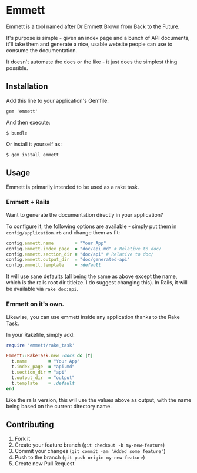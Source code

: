 # Emmett

Emmett is a tool named after Dr Emmett Brown from Back to the Future.

It's purpose is simple - given an index page and a bunch of API documents, it'll take
them and generate a nice, usable website people can use to consume the documentation.

It doesn't automate the docs or the like - it just does the simplest thing possible.

## Installation

Add this line to your application's Gemfile:

    gem 'emmett'

And then execute:

    $ bundle

Or install it yourself as:

    $ gem install emmett

## Usage

Emmett is primarily intended to be used as a rake task.

### Emmett + Rails

Want to generate the documentation directly in your application?

To configure it, the following options are available - simply put them in
`config/application.rb` and change them as fit:

```ruby
config.emmett.name        = "Your App"
config.emmett.index_page  = "doc/api.md" # Relative to doc/
config.emmett.section_dir = "doc/api" # Relative to doc/
config.emmett.output_dir  = "doc/generated-api"
config.emmett.template    = :default
```

It will use sane defaults (all being the same as above except the name, which is
the rails root dir titleize. I do suggest changing this). In Rails, it will
be available via `rake doc:api`.

### Emmett on it's own.

Likewise, you can use emmett inside any application thanks to the Rake Task.

In your Rakefile, simply add:

```ruby
require 'emmett/rake_task'

Emmett::RakeTask.new :docs do |t|
  t.name        = "Your App"
  t.index_page  = "api.md"
  t.section_dir = "api"
  t.output_dir  = "output"
  t.template    = :default
end
```

Like the rails version, this will use the values above as output,
with the name being based on the current directory name.

## Contributing

1. Fork it
2. Create your feature branch (`git checkout -b my-new-feature`)
3. Commit your changes (`git commit -am 'Added some feature'`)
4. Push to the branch (`git push origin my-new-feature`)
5. Create new Pull Request
